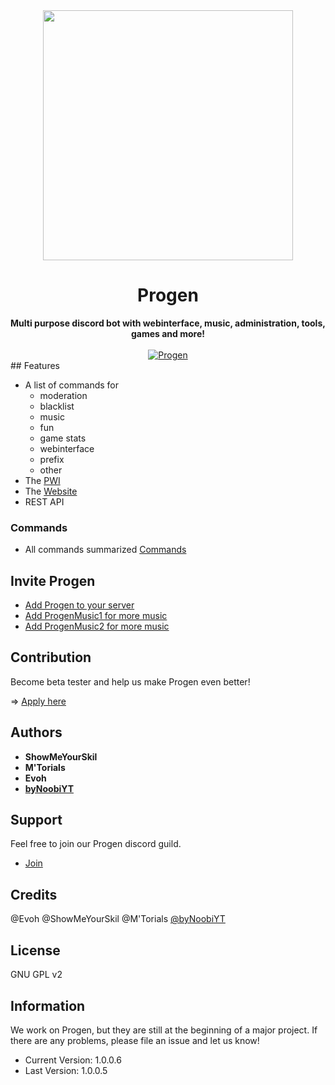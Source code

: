 <div align="center">
<img src="https://github.com/Progen-Dev/Progen-Graphics/blob/master/logo_round.446a0937.png" height="400"/>
 <h1>Progen</h1>
 <strong>Multi purpose discord bot with webinterface, music, administration, tools, games and more!</strong>
 <br><br>
 <a href="https://top.gg/bot/495293590503817237" >
  <img src="https://top.gg/api/widget/495293590503817237.svg" alt="Progen" />
</a>
</div>
## Features

* A list of commands for
    * moderation
    * blacklist
    * music
    * fun
    * game stats
    * webinterface
    * prefix
    * other
* The [PWI](https://pwi.progen-bot.de)
* The [Website](https://progen-bot.de)
* REST API

### Commands

* All commands summarized [Commands](https://github.com/Progen-Dev/Progen/wiki)

## Invite Progen

* [Add Progen to your server](https://discordapp.com/oauth2/authorize?client_id=495293590503817237&scope=bot)
* [Add ProgenMusic1 for more music](https://discordapp.com/oauth2/authorize?client_id=662647209929605126&scope=bot)
* [Add ProgenMusic2 for more music](https://discordapp.com/oauth2/authorize?client_id=662647378385305620&scope=bot)

## Contribution
Become beta tester and help us make Progen even better!

=> [Apply here](https://discord.gg/rPeBPkr)

## Authors
* __ShowMeYourSkil__
* __M'Torials__
* __Evoh__
* __[byNoobiYT](https://github.com/byNoobiYT)__

## Support
Feel free to join our Progen discord guild.
* [Join](https://discord.gg/rPeBPkr)

## Credits
@Evoh
@ShowMeYourSkil
@M'Torials
[@byNoobiYT](https://github.com/byNoobiYT)

## License
GNU GPL v2

## Information
We work on Progen, but they are still at the beginning of a major project. If there are any problems, please file an issue and let us know!

 * Current Version: 1.0.0.6
 * Last Version: 1.0.0.5
